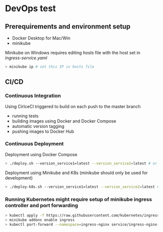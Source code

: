 # DevOps test

## Prerequirements and environment setup
* Docker Desktop for Mac/Win
* minikube

Minikube on Windows requires editing *hosts* file with the host set in *ingress-service.yaml*
```bash
> minikube ip # set this IP in hosts file
```
## CI/CD

### Continuous Integration
Using CirlceCI triggered to build on each push to the master branch
* running tests
* building images using Docker and Docker Compose
* automatic version tagging
* pushing images to Docker Hub

### Continuous Deployment
Deployment using Docker Compose
```bash
> ./deploy.sh --version_service1=latest --version_service2=latest # or pick the version from Docker Hub
```

Deployment using Minikube and K8s (minikube should only be used for development)
```bash
> ./deploy-k8s.sh --version_service1=latest --version_service2=latest # or pick the version from Docker Hub
```

### Running Kubernetes might require setup of minikube ingress controller and port forwarding
```bash
> kubectl apply -f https://raw.githubusercontent.com/kubernetes/ingress-nginx/controller-v1.3.0/deploy/static/provider/cloud/deploy.yaml
> minikube addons enable ingress
> kubectl port-forward --namespace=ingress-nginx service/ingress-nginx-controller 8080:80
```
